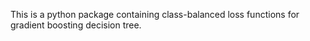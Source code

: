 This is a python package containing class-balanced loss functions for gradient boosting decision tree.


